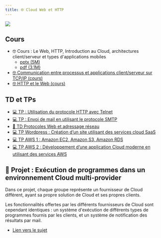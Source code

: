 ```yaml
---
title: 🌐 Cloud Web et HTTP
---
```


![](@assets/undraw/undraw_cloud-hosting_tfeh.svg)

## Cours

- 🤓 Cours : Le Web, HTTP, Introduction au Cloud, architectures client/serveur et types d'applications mobiles
  - [pptx (5M)](/cours/cloud/cours-cloud-web.pptx)
  - [pdf (3.1M)](/cours/cloud/cours-cloud-web.pdf)
- [🤓 Communication entre processus et applications client/serveur sur TCP/IP (cours)](/cours/cloud/cours-client-serveur-tcp-ip)
- [🤓 HTTP et le Web (cours)](/cours/cloud/cours-http-web)

## TD et TPs

- [💻 TP : Utilisation du protocole HTTP avec Telnet](/cours/cloud/exo-telnet_http)
- [💻 TP : Envoi de mail en utilisant le protocole SMTP](/cours/cloud/exo-smtp)
- [📝 TD Protocoles Web et adressage réseau](/cours/cloud/protocoles-web-td)
- [💻 TP Wordpress : Création d’un site utilisant des services cloud SaaS](/cours/cloud/tp_wordpress)
- [💻 TP AWS 1 : Amazon EC2, Amazon S3, Amazon RDS](/cours/cloud/tp_aws-1)
- [💻 TP AWS 2 : Développement d’une application Cloud moderne en utilisant des services AWS](/cours/cloud/tp_aws-2)

## 📌 Projet : Exécution de programmes dans un environnement Cloud multi-provider

Dans ce projet, chaque groupe représente un fournisseur de Cloud différent, ayant sa propre solution de Cloud et ses propres clients.

Les fonctionnalités offertes par les différents fournisseurs de Cloud sont cependant identiques : un système d'exécution de différents types de programmes fournis par les clients, et un système de notification des résultats par mail.

- [Lien vers le sujet](/cours/cloud/projet-multi-cloud)

